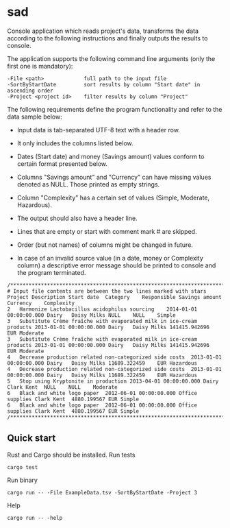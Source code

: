 # sad
Console application which reads project's data, transforms the data
according to the following instructions and finally outputs the results to console.

The application supports the following command line arguments (only the first
one is mandatory):
```
-File <path>             full path to the input file
-SortByStartDate         sort results by column "Start date" in ascending order
-Project <project id>    filter results by column "Project"
```
The following requirements define the program functionality
and refer to the data sample below:

* Input data is tab-separated UTF-8 text with a header row.

* It only includes the columns listed below.

* Dates (Start date) and money (Savings amount) values conform to certain
format presented below.

* Columns "Savings amount" and "Currency" can have missing values denoted
as NULL. Those printed as empty strings.

* Column "Complexity" has a certain set of values (Simple, Moderate, Hazardous).

* The output should also have a header line.

* Lines that are empty or start with comment mark # are skipped.

* Order (but not names) of columns might be changed in future.

* In case of an invalid source value (in a date, money or Complexity column) a
descriptive error message should be printed to console and the program terminated.

```
/***********************************************************************************************************************************************/
# Input file contents are between the two lines marked with stars
Project	Description	Start date	Category	Responsible	Savings amount	Currency	Complexity
2	Harmonize Lactobacillus acidophilus sourcing	2014-01-01 00:00:00.000	Dairy	Daisy Milks	NULL	NULL	Simple
3	Substitute Crème fraîche with evaporated milk in ice-cream products	2013-01-01 00:00:00.000	Dairy	Daisy Milks	141415.942696	EUR	Moderate
3	Substitute Crème fraîche with evaporated milk in ice-cream products	2013-01-01 00:00:00.000	Dairy	Daisy Milks	141415.942696	EUR	Moderate
4	Decrease production related non-categorized side costs	2013-01-01 00:00:00.000	Dairy	Daisy Milks	11689.322459	EUR	Hazardous
4	Decrease production related non-categorized side costs	2013-01-01 00:00:00.000	Dairy	Daisy Milks	11689.322459	EUR	Hazardous
5	Stop using Kryptonite in production	2013-04-01 00:00:00.000	Dairy	Clark Kent	NULL	NULL	Moderate
6	Black and white logo paper	2012-06-01 00:00:00.000	Office supplies	Clark Kent	4880.199567	EUR	Simple
6	Black and white logo paper	2012-06-01 00:00:00.000	Office supplies	Clark Kent	4880.199567	EUR	Simple
/***********************************************************************************************************************************************/
```

## Quick start
Rust and Cargo should be installed.
Run tests
```
cargo test
```

Run binary
```
cargo run -- -File ExampleData.tsv -SortByStartDate -Project 3

```
Help
```
cargo run -- -help
```
